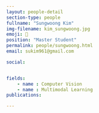 ```yaml
---
layout: people-detail
section-type: people
fullname: "Sungwoong Kim"
img-filename: kim_sungwoong.jpg
emoji: 🥁
position: "Master Student"
permalink: people/sungwoong.html
email: sukim961@gmail.com

social:


fields:
    - name : Computer Vision
    - name : Multimodal Learning
publications:

---
```


